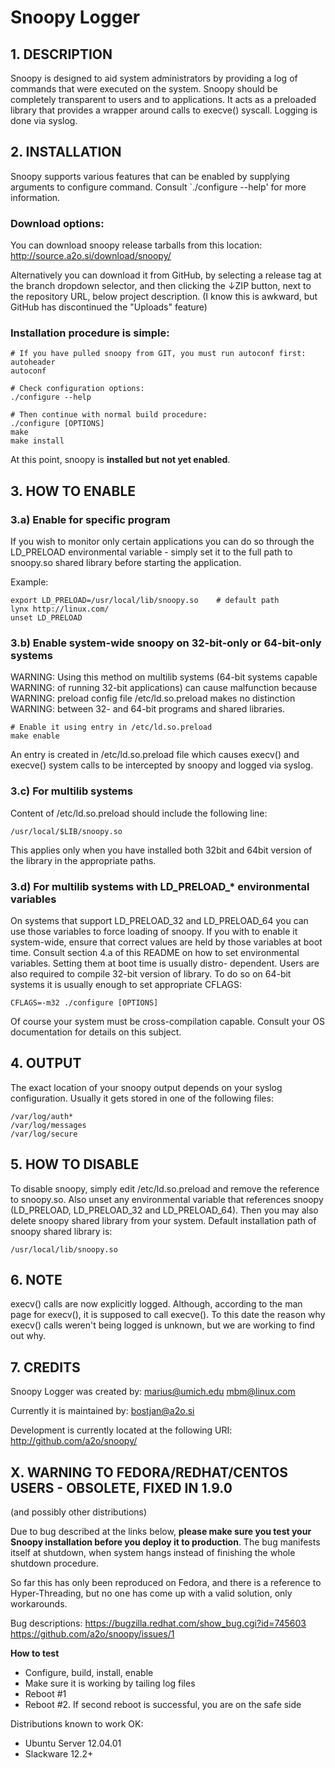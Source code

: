 # Snoopy Logger #



## 1. DESCRIPTION ##

Snoopy is designed to aid system administrators by providing a log of commands
that were executed on the system. Snoopy should be completely transparent to
users and to applications. It acts as a preloaded library that provides a
wrapper around calls to execve() syscall. Logging is done via syslog.



## 2. INSTALLATION ##

Snoopy supports various features that  can be enabled by supplying arguments
to configure command. Consult `./configure --help' for more information.


### Download options:

You can download snoopy release tarballs from this location:
http://source.a2o.si/download/snoopy/

Alternatively you can download it from GitHub, by selecting a release tag at
the branch dropdown selector, and then clicking the ↓ZIP button, next to the
repository URL, below project description.
(I know this is awkward, but GitHub has discontinued the "Uploads" feature)


### Installation procedure is simple:

    # If you have pulled snoopy from GIT, you must run autoconf first:
    autoheader
    autoconf

    # Check configuration options:
    ./configure --help

    # Then continue with normal build procedure:
    ./configure [OPTIONS]
    make
    make install

At this point, snoopy is **installed but not yet enabled**.



## 3. HOW TO ENABLE ##

### 3.a) Enable for specific program ###

If you wish to monitor only certain applications you can do so through
the LD_PRELOAD environmental variable - simply set it to the full path
to snoopy.so shared library before starting the application.

Example:

    export LD_PRELOAD=/usr/local/lib/snoopy.so    # default path
    lynx http://linux.com/
    unset LD_PRELOAD


### 3.b) Enable system-wide snoopy on 32-bit-only or 64-bit-only systems ###

WARNING: Using this method on multilib systems (64-bit systems capable
WARNING: of running 32-bit applications) can cause malfunction because
WARNING: preload config file /etc/ld.so.preload makes  no  distinction
WARNING: between 32- and 64-bit programs and shared libraries.

    # Enable it using entry in /etc/ld.so.preload
    make enable

An entry is created in /etc/ld.so.preload file  which  causes  execv()
and execve() system calls to be intercepted by snoopy and logged via
syslog.


### 3.c) For multilib systems ###

Content of /etc/ld.so.preload should include the following line:

    /usr/local/$LIB/snoopy.so

This applies only when you have installed both 32bit and 64bit version
of the library in the appropriate paths.


### 3.d) For multilib systems with LD_PRELOAD_* environmental variables ###

On systems that support LD_PRELOAD_32 and LD_PRELOAD_64  you  can  use
those variables to force loading of snoopy. If you with to  enable  it
system-wide, ensure that correct values are held  by  those  variables
at boot time. Consult section  4.a  of  this  README  on  how  to  set
environmental variables. Setting them at boot time is usually  distro-
dependent.
Users are also required to compile 32-bit version of library. To do so
on 64-bit systems it is usually enough to set appropriate CFLAGS:

    CFLAGS=-m32 ./configure [OPTIONS]

Of course your system must be cross-compilation capable. Consult  your
OS documentation for details on this subject.



## 4. OUTPUT ##

The exact location  of  your  snoopy output  depends  on  your  syslog
configuration. Usually it gets stored in one of the following files:

    /var/log/auth*
    /var/log/messages
    /var/log/secure



## 5. HOW TO DISABLE ##

To disable snoopy, simply edit /etc/ld.so.preload and remove the
reference to snoopy.so. Also unset  any  environmental  variable  that
references snoopy (LD_PRELOAD, LD_PRELOAD_32 and LD_PRELOAD_64).  Then
you may also delete snoopy shared library from  your  system.  Default
installation path of snoopy shared library is:

    /usr/local/lib/snoopy.so



## 6. NOTE ##

execv() calls are now explicitly logged.   Although,  according to the
man page for execv(),  it is supposed to call execve().   To this date
the reason why execv()  calls weren't being logged is unknown,  but we
are working to find out why.



## 7. CREDITS ##

Snoopy Logger was created by:
     marius@umich.edu
        mbm@linux.com

Currently it is maintained by:
    bostjan@a2o.si

Development is currently located at the following URI:
http://github.com/a2o/snoopy/



## X. WARNING TO FEDORA/REDHAT/CENTOS USERS - OBSOLETE, FIXED IN 1.9.0 ##
(and possibly other distributions)

Due to bug described at the links below, **please make sure you test your Snoopy
installation before you deploy it to production**. The bug manifests itself at
shutdown, when system hangs instead of finishing the whole shutdown procedure.

So far this has only been reproduced on Fedora, and there is a reference to
Hyper-Threading, but no one has come up with a valid solution, only workarounds.

Bug descriptions:
https://bugzilla.redhat.com/show_bug.cgi?id=745603
https://github.com/a2o/snoopy/issues/1

**How to test**
- Configure, build, install, enable
- Make sure it is working by tailing log files
- Reboot #1
- Reboot #2. If second reboot is successful, you are on the safe side

Distributions known to work OK:
* Ubuntu Server 12.04.01
* Slackware 12.2+
